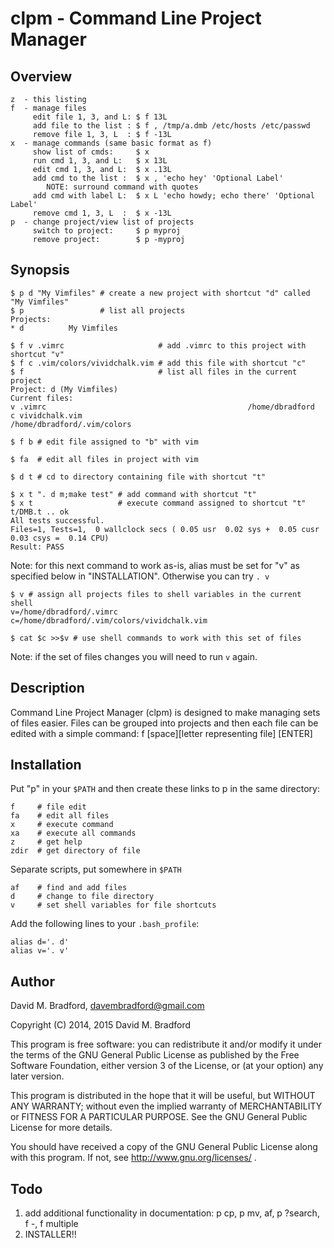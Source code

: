 # clpm - Command Line Project Manager

## Overview
    z  - this listing
    f  - manage files
         edit file 1, 3, and L: $ f 13L
         add file to the list : $ f , /tmp/a.dmb /etc/hosts /etc/passwd
         remove file 1, 3, L  : $ f -13L
    x  - manage commands (same basic format as f)
         show list of cmds:     $ x
         run cmd 1, 3, and L:   $ x 13L
         edit cmd 1, 3, and L:  $ x .13L
         add cmd to the list :  $ x , 'echo hey' 'Optional Label'
            NOTE: surround command with quotes
         add cmd with label L:  $ x L 'echo howdy; echo there' 'Optional Label'
         remove cmd 1, 3, L  :  $ x -13L
    p  - change project/view list of projects
         switch to project:     $ p myproj
         remove project:        $ p -myproj

## Synopsis

    $ p d "My Vimfiles" # create a new project with shortcut "d" called "My Vimfiles"
    $ p                 # list all projects
    Projects:
    * d          My Vimfiles

    $ f v .vimrc                     # add .vimrc to this project with shortcut "v"
    $ f c .vim/colors/vividchalk.vim # add this file with shortcut "c"
    $ f                              # list all files in the current project
    Project: d (My Vimfiles)
    Current files:
    v .vimrc                                             /home/dbradford
    c vividchalk.vim                                     /home/dbradford/.vim/colors

    $ f b # edit file assigned to "b" with vim

    $ fa  # edit all files in project with vim

    $ d t # cd to directory containing file with shortcut "t"

    $ x t ". d m;make test" # add command with shortcut "t"
    $ x t                   # execute command assigned to shortcut "t"
    t/DMB.t .. ok
    All tests successful.
    Files=1, Tests=1,  0 wallclock secs ( 0.05 usr  0.02 sys +  0.05 cusr
    0.03 csys =  0.14 CPU)
    Result: PASS

Note: for this next command to work as-is, alias must be set for "v" as
specified below in "INSTALLATION". Otherwise you can try `. v`

    $ v # assign all projects files to shell variables in the current shell
    v=/home/dbradford/.vimrc
    c=/home/dbradford/.vim/colors/vividchalk.vim

    $ cat $c >>$v # use shell commands to work with this set of files

Note: if the set of files changes you will need to run `v` again.

## Description

Command Line Project Manager (clpm) is designed to make managing sets of files easier. Files can be grouped into projects and then each file can be edited with a simple command: f \[space\]\[letter representing file\] \[ENTER\]

## Installation

Put "p" in your `$PATH` and then create these links to p in the same directory:

    f     # file edit
    fa    # edit all files
    x     # execute command
    xa    # execute all commands
    z     # get help
    zdir  # get directory of file

Separate scripts, put somewhere in `$PATH`

    af    # find and add files
    d     # change to file directory
    v     # set shell variables for file shortcuts

Add the following lines to your `.bash_profile`:

    alias d='. d'
    alias v='. v'

## Author

David M. Bradford, [davembradford@gmail.com](mailto:davembradford@gmail.com)

Copyright (C) 2014, 2015 David M. Bradford

This program is free software: you can redistribute it and/or modify
it under the terms of the GNU General Public License as published by
the Free Software Foundation, either version 3 of the License, or
(at your option) any later version.

This program is distributed in the hope that it will be useful,
but WITHOUT ANY WARRANTY; without even the implied warranty of
MERCHANTABILITY or FITNESS FOR A PARTICULAR PURPOSE.  See the
GNU General Public License for more details.

You should have received a copy of the GNU General Public License
along with this program.  If not, see http://www.gnu.org/licenses/ .

## Todo
1. add additional functionality in documentation: p cp, p mv, af, p ?search, f -, f multiple
1. INSTALLER!!

